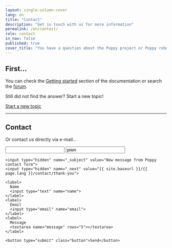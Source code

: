 ```yaml
---
layout: single-column-cover
lang: en
title: "Contact"
description: "Get in touch with us for more information"
permalink: /en/contact/
role: contact
in_nav: false
published: true
cover_title: "You have a question about the Poppy project or Poppy robots?"
---
```


## First...

You can check the [Getting started](http://docs.poppy-project.org/en/getting-started/) section of the documentation or search the [forum](https://forum.poppy-project.org/).

Still did not find the answer? Start a new topic!

<div class="text-center clish">
  <a href="https://forum.poppy-project.org/" class="button success large">Start a new topic</a>
</div>

<hr>

## Contact

Or contact us directly via e-mail…

<div class="row">
  <form action="https://formspree.io/{{ site.data.social.email }}" method="post" class="columns">
    <input type="text" name="_gotcha" class="nodisp">
    <input type="text" name="_format" value="plain" class="nodisp">

    <input type="hidden" name="_subject" value="New message from Poppy contact form">
    <input type="hidden" name="_next" value="{{ site.baseurl }}/{{ page.lang }}/contact/thank-you">

    <label>
      Name
      <input type="text" name="name">
    </label>
    <label>
      Email
      <input type="email" name="email">
    </label>
    <label>
      Message
      <textarea name="message" rows="5"></textarea>
    </label>

    <button type="submit" class="button">Send</button>
  </form>
</div>
